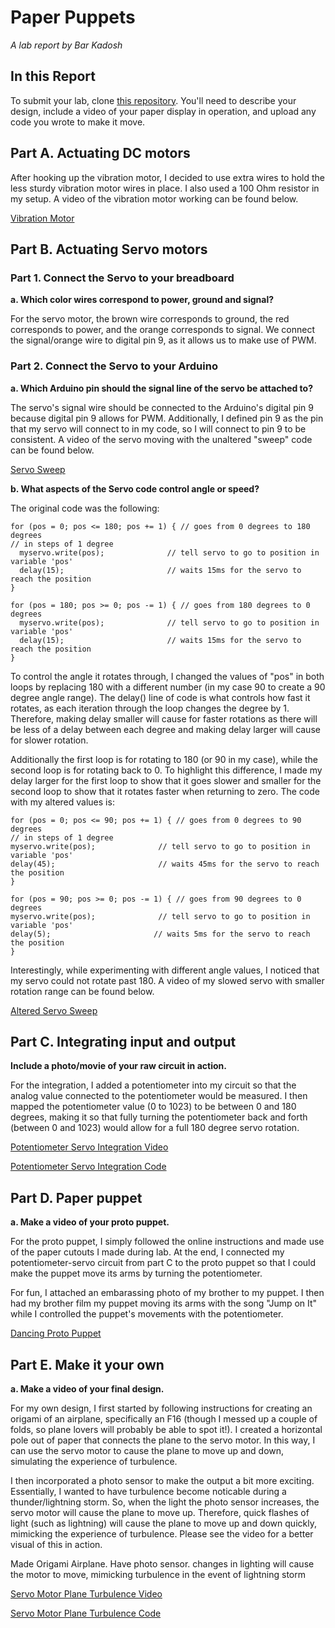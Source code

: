 # Paper Puppets

*A lab report by Bar Kadosh* 

## In this Report

To submit your lab, clone [this repository](https://github.com/FAR-Lab/IDD-Fa18-Lab4). You'll need to describe your design, include a video of your paper display in operation, and upload any code you wrote to make it move.

## Part A. Actuating DC motors

After hooking up the vibration motor, I decided to use extra wires to hold the less sturdy vibration motor wires in place. I also used a 100 Ohm resistor in my setup. A video of the vibration motor working can be found below.

[Vibration Motor](https://youtu.be/RkOPZg6s4_g)

## Part B. Actuating Servo motors

### Part 1. Connect the Servo to your breadboard

**a. Which color wires correspond to power, ground and signal?**

For the servo motor, the brown wire corresponds to ground, the red corresponds to power, and the orange corresponds to signal. We connect the signal/orange wire to digital pin 9, as it allows us to make use of PWM.

### Part 2. Connect the Servo to your Arduino

**a. Which Arduino pin should the signal line of the servo be attached to?**

The servo's signal wire should be connected to the Arduino's digital pin 9 because digital pin 9 allows for PWM. Additionally, I defined pin 9 as the pin that my servo will connect to in my code, so I will connect to pin 9 to be consistent. A video of the servo moving with the unaltered "sweep" code can be found below.

[Servo Sweep](https://youtu.be/SJ22aR8_Fqc)

**b. What aspects of the Servo code control angle or speed?**

The original code was the following:

    for (pos = 0; pos <= 180; pos += 1) { // goes from 0 degrees to 180 degrees
    // in steps of 1 degree
      myservo.write(pos);              // tell servo to go to position in variable 'pos'
      delay(15);                       // waits 15ms for the servo to reach the position
    }
  
    for (pos = 180; pos >= 0; pos -= 1) { // goes from 180 degrees to 0 degrees
      myservo.write(pos);              // tell servo to go to position in variable 'pos'
      delay(15);                       // waits 15ms for the servo to reach the position
    }

To control the angle it rotates through, I changed the values of "pos" in both loops by replacing 180 with a different number (in my case 90 to create a 90 degree angle range). The delay() line of code is what controls how fast it rotates, as each iteration through the loop changes the degree by 1. Therefore, making delay smaller will cause for faster rotations as there will be less of a delay between each degree and making delay larger will cause for slower rotation.

Additionally the first loop is for rotating to 180 (or 90 in my case), while the second loop is for rotating back to 0. To highlight this difference, I made my delay larger for the first loop to show that it goes slower and smaller for the second loop to show that it rotates faster when returning to zero. The code with my altered values is:

    for (pos = 0; pos <= 90; pos += 1) { // goes from 0 degrees to 90 degrees
    // in steps of 1 degree
    myservo.write(pos);              // tell servo to go to position in variable 'pos'
    delay(45);                       // waits 45ms for the servo to reach the position
    }
  
    for (pos = 90; pos >= 0; pos -= 1) { // goes from 90 degrees to 0 degrees
    myservo.write(pos);              // tell servo to go to position in variable 'pos'
    delay(5);                       // waits 5ms for the servo to reach the position
    }

Interestingly, while experimenting with different angle values, I noticed that my servo could not rotate past 180. A video of my slowed servo with smaller rotation range can be found below.

[Altered Servo Sweep](https://youtu.be/W55Iher3VI0)

## Part C. Integrating input and output

**Include a photo/movie of your raw circuit in action.**

For the integration, I added a potentiometer into my circuit so that the analog value connected to the potentiometer would be measured. I then mapped the potentiometer value (0 to 1023) to be between 0 and 180 degrees, making it so that fully turning the potentiometer back and forth (between 0 and 1023) would allow for a full 180 degree servo rotation.

[Potentiometer Servo Integration Video](https://youtu.be/Kzb6wOJiNkU)

[Potentiometer Servo Integration Code](https://github.com/barkadosh1/IDD-Fa19-Lab4/blob/master/Potentio_Servo.ino)

## Part D. Paper puppet

**a. Make a video of your proto puppet.**

For the proto puppet, I simply followed the online instructions and made use of the paper cutouts I made during lab. At the end, I connected my potentiometer-servo circuit from part C to the proto puppet so that I could make the puppet move its arms by turning the potentiometer.

For fun, I attached an embarassing photo of my brother to my puppet. I then had my brother film my puppet moving its arms with the song "Jump on It" while I controlled the puppet's movements with the potentiometer.

[Dancing Proto Puppet](https://youtu.be/0IknBPMVyCU)

## Part E. Make it your own

**a. Make a video of your final design.**

For my own design, I first started by following instructions for creating an origami of an airplane, specifically an F16 (though I messed up a couple of folds, so plane lovers will probably be able to spot it!). I created a horizontal pole out of paper that connects the plane to the servo motor. In this way, I can use the servo motor to cause the plane to move up and down, simulating the experience of turbulence. 

I then incorporated a photo sensor to make the output a bit more exciting. Essentially, I wanted to have turbulence become noticable during a thunder/lightning storm. So, when the light the photo sensor increases, the servo motor will cause the plane to move up. Therefore, quick flashes of light (such as lightning) will cause the plane to move up and down quickly, mimicking the experience of turbulence. Please see the video for a better visual of this in action.

Made Origami Airplane.
Have photo sensor. changes in lighting will cause the motor to move, mimicking turbulence in the event of lightning storm 

[Servo Motor Plane Turbulence Video](https://youtu.be/HLgFyKbvGY0)

[Servo Motor Plane Turbulence Code](https://github.com/barkadosh1/IDD-Fa19-Lab4/blob/master/plane.ino)
 
